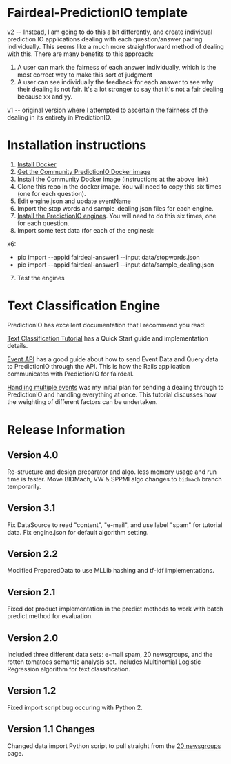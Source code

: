 # Fairdeal-PredictionIO template

v2 -- Instead, I am going to do this a bit differently, and create individual prediction IO applications dealing with each question/answer pairing individually.  This seems like a much more straightforward method of dealing with this.  There are many benefits to this approach:  

1)  A user can mark the fairness of each answer individually, which is the most correct way to make this sort of judgment
2)  A user can see individually the feedback for each answer to see why their dealing is not fair.  It's a lot stronger to say that it's not a fair dealing because xx and yy.

v1 -- original version where I attempted to ascertain the fairness of the dealing in its entirety in PredictionIO.  

# Installation instructions

1)  [Install Docker](https://www.docker.com/products/overview) 
2)  [Get the Community PredictionIO Docker image](https://github.com/apache/incubator-predictionio/)
3)  Install the Community Docker image (instructions at the above link)
4)  Clone this repo in the docker image.  You will need to copy this six times (one for each question).
5)  Edit engine.json and update eventName
6)  Import the stop words and sample_dealing json files for each engine.
7)  [Install the PredictionIO engines](http://predictionio.incubator.apache.org/start/deploy/).  You will need to do this six times, one for each question.
8) Import some test data (for each of the engines):

x6:
- pio import --appid fairdeal-answer1 --input data/stopwords.json
- pio import --appid fairdeal-answer1 --input data/sample_dealing.json

7)  Test the engines

# Text Classification Engine

PredictionIO has excellent documentation that I recommend you read:

[Text Classification Tutorial](https://docs.prediction.io/demo/textclassification/) has a Quick Start guide and implementation details.

[Event API](http://predictionio.incubator.apache.org/datacollection/eventapi/) has a good guide about how to send Event Data and Query data to PredictionIO through the API.  This is how the Rails application communicates with PredictionIO for fairdeal.

[Handling multiple events](http://predictionio.incubator.apache.org/templates/similarproduct/multi-events-multi-algos/)  was my initial plan for sending a dealing through to PredictionIO and handling everything at once.  This tutorial discusses how the weighting of different factors can be undertaken.

# Release Information

## Version 4.0

Re-structure and design preparator and algo. less memory usage and run time is faster.
Move BIDMach, VW & SPPMI algo changes to `bidmach` branch temporarily.

## Version 3.1

Fix DataSource to read "content", "e-mail", and use label "spam" for tutorial data.
Fix engine.json for default algorithm setting.


## Version 2.2

Modified PreparedData to use MLLib hashing and tf-idf implementations.

## Version 2.1

Fixed dot product implementation in the predict methods to work with batch predict method for evaluation.

## Version 2.0

Included three different data sets: e-mail spam, 20 newsgroups, and the rotten tomatoes semantic analysis set. Includes Multinomial Logistic Regression algorithm for text classification.

## Version 1.2

Fixed import script bug occuring with Python 2.

## Version 1.1 Changes

Changed data import Python script to pull straight from the [20 newsgroups](http://qwone.com/~jason/20Newsgroups/) page.
